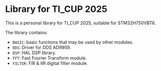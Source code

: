 # Library for TI_CUP 2025

This is a personal library for TI_CUP 2025, suitable for STM32H750VBT6.

The library contains:

- `BASIC`: basic functions that may be used by other modules.
- `DDS`: Driver for DDS AD9959.
- `DSP`: HAL DSP library.
- `FFT`: Fast Fourier Transform module.
- `FILTER`: FIR & IIR digital filter module.